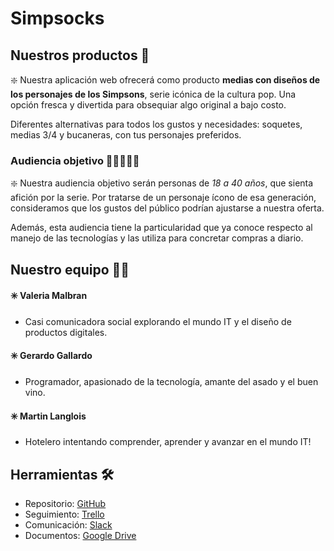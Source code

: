 # Simpsocks

## Nuestros productos 🧦

❇️ Nuestra aplicación web ofrecerá como producto **medias con diseños de los personajes de los Simpsons**, serie icónica  de la cultura pop. Una opción fresca y divertida para obsequiar algo original a bajo costo.

Diferentes alternativas para todos los gustos y necesidades: soquetes, medias 3/4 y bucaneras, con tus personajes preferidos.

### Audiencia objetivo 🧑🏻‍🤝‍🧑🏽

❇️ Nuestra audiencia objetivo serán personas de *18 a 40 años*, que sienta afición por la serie. Por tratarse de un personaje ícono de esa generación, consideramos que los gustos del público podrían ajustarse a nuestra oferta. 

Además, esta audiencia tiene la particularidad que ya conoce respecto al manejo de las tecnologías y las utiliza para concretar compras a diario.

## Nuestro equipo 👨‍💻

#### ✳️ Valeria Malbran
- Casi comunicadora social explorando el mundo IT y el diseño de productos digitales. 

#### ✳️ Gerardo Gallardo
- Programador, apasionado de la tecnología, amante del asado y el buen vino.

#### ✳️ Martin Langlois
- Hotelero intentando comprender, aprender y avanzar en el mundo IT!

## Herramientas 🛠️

- Repositorio: [GitHub](https://github.com/gerisg/grupo-5-simpsocks)
- Seguimiento: [Trello](https://trello.com/b/fNkAilQh)
- Comunicación: [Slack](https://node-a-distancia.slack.com/archives/G01644GKP8U)
- Documentos: [Google Drive](https://drive.google.com/drive/folders/1yWLYsQS5PVYocpfAcGxI1yLDRoESWm7t)